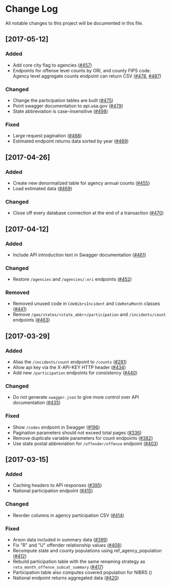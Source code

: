 # Change Log
All notable changes to this project will be documented in this file.

## [2017-05-12]
### Added
- Add core city flag to agencies ([#457](https://github.com/18F/crime-data-api/pull/457))
- Endpoints for offense level counts by ORI, and county FIPS code. Agency level aggregate counts endpoint can return CSV ([#478](https://github.com/18F/crime-data-api/pull/478), [#487](https://github.com/18F/crime-data-api/pull/487))

### Changed
- Change the participation tables are built ([#475](https://github.com/18F/crime-data-api/pull/475))
- Point swagger documentation to api.usa.gov ([#479](https://github.com/18F/crime-data-api/pull/479))
- State abbreviation is case-insensitive ([#498](https://github.com/18F/crime-data-api/issues/498))

### Fixed
- Large request pagination ([#488](https://github.com/18F/crime-data-api/pull/488))
- Estimated endpoint returns data sorted by year ([#489](https://github.com/18F/crime-data-api/issues/489))

## [2017-04-26]
### Added
- Create new denormalized table for agency annual counts ([#455](https://github.com/18F/crime-data-api/pull/455))
- Load estimated data ([#469](https://github.com/18F/crime-data-api/pull/469))

### Changed
- Close off every database connection at the end of a transaction ([#470](https://github.com/18F/crime-data-api/pull/470))


## [2017-04-12]
### Added
- Include API introduction text in Swagger documentation ([#461](https://github.com/18F/crime-data-api/pull/461))

### Changed
- Restore `/agencies` and `/agencies/:ori` endpoints ([#452](https://github.com/18F/crime-data-api/pull/452))

### Removed
- Removed unused code in `CdeNibrsIncident` and `CdeRetaMonth` classes ([#441](https://github.com/18F/crime-data-api/pull/441/files))
- Remove `/geo/states/<state_abbr>/participation` and `/incidents/count` endpoints ([#463](https://github.com/18F/crime-data-api/pull/463))


## [2017-03-29]
### Added
- Alias the `/incidents/count` endpoint to `/counts` ([#281](https://github.com/18F/crime-data-api/issues/281))
- Allow api key via the X-API-KEY HTTP header ([#434](https://github.com/18F/crime-data-api/issues/434))
- Add new `/participation` endpoints for consistency ([#440](https://github.com/18F/crime-data-api/pull/440))

### Changed
- Do not generate `swagger.json` to give more control over API documentation ([#435](https://github.com/18F/crime-data-api/pull/435))

### Fixed
- Show `/codes` endpoint in Swagger ([#196](https://github.com/18F/crime-data-api/issues/196))
- Pagination parameters should not exceed total pages ([#336](https://github.com/18F/crime-data-api/issues/336))
- Remove duplicate variable parameters for count endpoints ([#382](https://github.com/18F/crime-data-api/issues/382))
- Use state postal abbreviation for `/offender/offense` endpoint ([#403](https://github.com/18F/crime-data-api/issues/403))


## [2017-03-15]
### Added
- Caching headers to API responses ([#395](https://github.com/18F/crime-data-api/issues/395))
- National participation endpoint ([#415](https://github.com/18F/crime-data-api/pull/415))

### Changed
- Reorder columns in agency participation CSV ([#414](https://github.com/18F/crime-data-api/pull/414))

### Fixed
- Arson data included in summary data ([#399](https://github.com/18F/crime-data-api/issues/399))
- Fix "R" and "U" offender relationship values ([#408](https://github.com/18F/crime-data-api/issues/408))
- Recompute state and county populations using ref_agency_population ([#412](https://github.com/18F/crime-data-api/issues/412))
- Rebuild participation table with the same renaming strategy as `reta_month_offense_subcat_summary` ([#417](https://github.com/18F/crime-data-api/issues/417))
- Participation table also computes covered population for NIBRS ([](https://github.com/18F/crime-data-api/issues/419))
- National endpoint returns aggregated data ([#420](https://github.com/18F/crime-data-api/issues/420))
